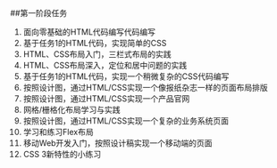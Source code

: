 ##第一阶段任务

1. 面向零基础的HTML代码编写代码编写
2. 基于任务1的HTML代码，实现简单的CSS
3. HTML、CSS布局入门，三栏式布局的实践
4. HTML、CSS布局深入，定位和居中问题的实践
5. 基于任务1的HTML代码，实现一个稍微复杂的CSS代码编写
6. 按照设计图，通过HTML/CSS实现一个像报纸杂志一样的页面布局排版
7. 按照设计图，通过HTML/CSS实现一个产品官网
8. 网格/栅格化布局学习与实践
9. 按照设计图，通过HTML/CSS实现一个复杂的业务系统页面
10. 学习和练习Flex布局
11. 移动Web开发入门，按照设计稿实现一个移动端的页面
12. CSS 3新特性的小练习